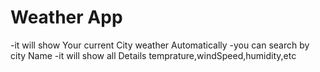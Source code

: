 # Weather App

-it will show Your current City weather Automatically
-you can search by city Name
-it will show all Details temprature,windSpeed,humidity,etc
